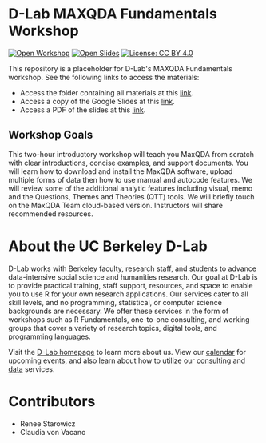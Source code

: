 # D-Lab MAXQDA Fundamentals Workshop

[![Open Workshop](https://img.shields.io/badge/open-workshop%20-blue)](https://drive.google.com/drive/folders/1l7I0nOHeFrcEYRaLM71lXgYVxjZQkJK7?usp=share_link)
[![Open Slides](https://img.shields.io/badge/open-slides%20-purple)](https://docs.google.com/presentation/d/1rJ_5iOhRzBM5M-RqYoT3NojAhq-hUFwc/edit?usp=share_link&ouid=113225142021726469601&rtpof=true&sd=true)
[![License: CC BY 4.0](https://img.shields.io/badge/License-CC_BY_4.0-lightgrey.svg)](https://creativecommons.org/licenses/by/4.0/)

This repository is a placeholder for D-Lab's MAXQDA Fundamentals workshop. See the following links to access the materials:

* Access the folder containing all materials at this [link](https://drive.google.com/drive/folders/1l7I0nOHeFrcEYRaLM71lXgYVxjZQkJK7?usp=share_link).
* Access a copy of the Google Slides at this [link](https://docs.google.com/presentation/d/1rJ_5iOhRzBM5M-RqYoT3NojAhq-hUFwc/edit?usp=share_link&ouid=113225142021726469601&rtpof=true&sd=true).
* Access a PDF of the slides at this [link](https://drive.google.com/file/d/1_QspynmxEWagKpShtUC0WwvhYmFhqVSi/view?usp=share_link).

## Workshop Goals

This two-hour introductory workshop will teach you MaxQDA from scratch with
clear introductions, concise examples, and support documents. You will learn how
to download and install the MaxQDA software, upload multiple forms of data then
how to use manual and autocode features. We will review some of the additional
analytic features including visual, memo and the Questions, Themes and Theories
(QTT) tools. We will briefly touch on the MaxQDA Team cloud-based version.
Instructors will share recommended resources.

# About the UC Berkeley D-Lab

D-Lab works with Berkeley faculty, research staff, and students to advance
data-intensive social science and humanities research. Our goal at D-Lab is to
provide practical training, staff support, resources, and space to enable you to
use R for your own research applications. Our services cater to all skill
levels, and no programming, statistical, or computer science backgrounds are
necessary. We offer these services in the form of workshops such as R
Fundamentals, one-to-one consulting, and working groups that cover a variety of
research topics, digital tools, and programming languages.

Visit the [D-Lab homepage](http://dlab.berkeley.edu/) to learn more about us.
View our [calendar](http://dlab.berkeley.edu/calendar-node-field-date) for
upcoming events, and also learn about how to utilize our
[consulting](http://dlab.berkeley.edu/consulting) and
[data](http://dlab.berkeley.edu/data-resources) services. 

# Contributors

* Renee Starowicz
* Claudia von Vacano
